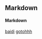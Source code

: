 ## Markdown
#### Markdown
[baidi](https://www.baidu.com)
[gotohhh](https://github.com/gtwilson8921/gtwilsona/blob/main/hhh.md)
